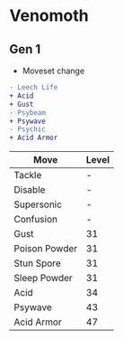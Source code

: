 # Venomoth

## Gen 1
- Moveset change
```diff
- Leech Life
+ Acid
+ Gust
- Psybeam
+ Psywave
- Psychic
+ Acid Armor
```

|Move|Level|
|----|-----|
|Tackle|-|
|Disable|-|
|Supersonic|-|
|Confusion|-|
|Gust|31|
|Poison Powder|31|
|Stun Spore|31|
|Sleep Powder|31|
|Acid|34|
|Psywave|43|
|Acid Armor|47|
